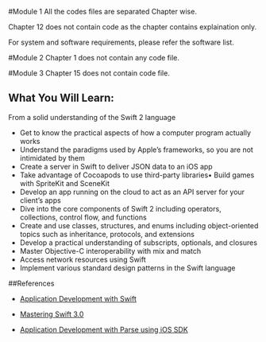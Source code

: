 #Module 1
All the codes files are separated Chapter wise.

Chapter 12 does not contain code as the chapter contains explaination only.

For system and software requirements, please refer the software list.

#Module 2
Chapter 1 does not contain any code file.

#Module 3
Chapter 15 does not contain code file.

## What You Will Learn:
From a solid understanding of the Swift 2 language
* Get to know the practical aspects of how a computer program actually works
* Understand the paradigms used by Apple’s frameworks, so you are not intimidated by them
* Create a server in Swift to deliver JSON data to an iOS app
* Take advantage of Cocoapods to use third-party libraries•	Build games with SpriteKit and SceneKit
* Develop an app running on the cloud to act as an API server for your client’s apps
* Dive into the core components of Swift 2 including operators, collections, control flow, and functions
* Create and use classes, structures, and enums including object-oriented topics such as inheritance, protocols, and extensions
* Develop a practical understanding of subscripts, optionals, and closures
* Master Objective-C interoperability with mix and match
* Access network resources using Swift
* Implement various standard design patterns in the Swift language

##References
* [Application Development with Swift](https://www.packtpub.com/application-development/application-development-swift?utm_source=github&utm_medium=repository&utm_campaign=9781785288173)

* [Mastering Swift 3.0](https://www.packtpub.com/application-development/mastering-swift-30?utm_source=github&utm_medium=repository&utm_campaign=9781786466129)

* [Application Development with Parse using iOS SDK](https://www.packtpub.com/application-development/application-development-parse-using-ios-sdk?utm_source=github&utm_medium=repository&utm_campaign=9781783550333)

